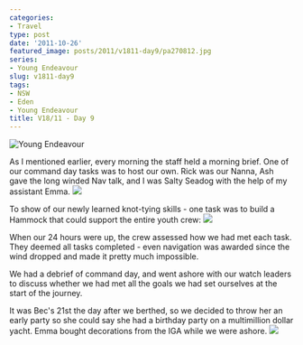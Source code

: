 ```yaml
---
categories:
- Travel
type: post
date: '2011-10-26'
featured_image: posts/2011/v1811-day9/pa270812.jpg
series:
- Young Endeavour
slug: v1811-day9
tags:
- NSW
- Eden
- Young Endeavour
title: V18/11 - Day 9
---
```


![Young Endeavour](pa270812.jpg)

As I mentioned earlier, every morning the staff held a morning brief. One of our command day tasks was to host our own. Rick was our Nanna, Ash gave the long winded Nav talk, and I was Salty Seadog with the help of my assistant Emma.
![](morningbrief.jpg)

To show of our newly learned knot-tying skills - one task was to build a Hammock that could support the entire youth crew:
![](PA270826.jpg)

When our 24 hours were up, the crew assessed how we had met each task. They deemed all tasks completed - even navigation was awarded since the wind dropped and made it pretty much impossible.

We had a debrief of command day, and went ashore with our watch leaders to discuss whether we had met all the goals we had set ourselves at the start of the journey.

It was Bec's 21st the day after we berthed, so we decided to throw her an early party so she could say she had a birthday party on a multimillion dollar yacht. Emma bought decorations from the IGA while we were ashore.
![](P1090045.jpg)